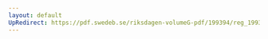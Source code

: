 ```yaml
---
layout: default
UpRedirect: https://pdf.swedeb.se/riksdagen-volumeG-pdf/199394/reg_199394/reg_199394_0027.pdf
---
```

